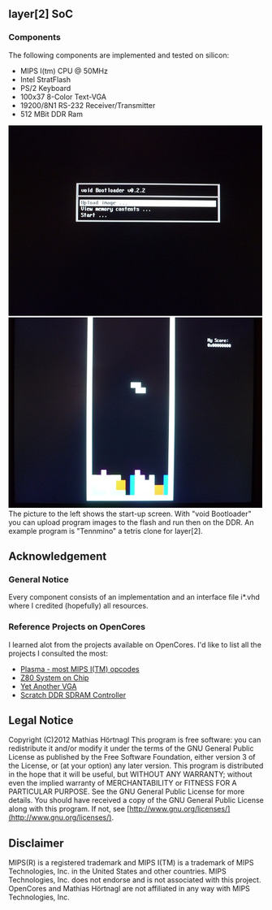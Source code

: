 ## layer\[2\] SoC

### Components

The following components are implemented and tested on silicon:

- MIPS I(tm) CPU @ 50MHz
- Intel StratFlash
- PS/2 Keyboard
- 100x37 8-Color Text-VGA
- 19200/8N1 RS-232 Receiver/Transmitter
- 512 MBit DDR Ram

![void Bootloader](/img/1342461930.jpg) ![Tennmino](/img/1342461944.jpg)
The picture to the left shows the start-up screen. With "void Bootloader" you can upload program images to the flash and run then on the DDR.
An example program is "Tennmino" a tetris clone for layer\[2\].

## Acknowledgement

### General Notice

Every component consists of an implementation and an interface file i\*.vhd where I credited (hopefully) all resources.

### Reference Projects on OpenCores

I learned alot from the projects available on OpenCores. I'd like to list all the projects I consulted the most:

- [Plasma - most MIPS I(TM) opcodes](http://opencores.org/project,plasma)
- [Z80 System on Chip](http://opencores.org/project,z80soc)
- [Yet Another VGA](http://opencores.org/project,yavga)
- [Scratch DDR SDRAM Controller](http://opencores.org/project,sdram_controller)

## Legal Notice

Copyright (C)2012 Mathias Hörtnagl
This program is free software: you can redistribute it and/or modify it under the terms of the GNU General Public License as published by the Free Software Foundation, either version 3 of the License, or (at your option) any later version.
This program is distributed in the hope that it will be useful, but WITHOUT ANY WARRANTY; without even the implied warranty of MERCHANTABILITY or FITNESS FOR A PARTICULAR PURPOSE. See the GNU General Public License for more details.
You should have received a copy of the GNU General Public License along with this program. If not, see [http://www.gnu.org/licenses/](http://www.gnu.org/licenses/).

## Disclaimer

MIPS(R) is a registered trademark and MIPS I(TM) is a trademark of MIPS Technologies, Inc. in the United States and other countries. MIPS Technologies, Inc. does not endorse and is not associated with this project. OpenCores and Mathias Hörtnagl are not affiliated in any way with MIPS Technologies, Inc.
